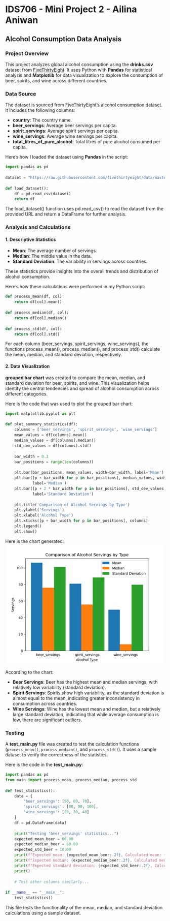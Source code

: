 # IDS706 - Mini Project 2 - Ailina Aniwan

## Alcohol Consumption Data Analysis

### Project Overview

This project analyzes global alcohol consumption using the **drinks.csv** dataset from [FiveThirtyEight](https://github.com/fivethirtyeight/data). It uses Python with **Pandas** for statistical analysis and **Matplotlib** for data visualization to explore the consumption of beer, spirits, and wine across different countries.

### Data Source

The dataset is sourced from [FiveThirtyEight’s alcohol consumption dataset](https://raw.githubusercontent.com/fivethirtyeight/data/master/alcohol-consumption/drinks.csv). It includes the following columns:
- **country**: The country name.
- **beer_servings**: Average beer servings per capita.
- **spirit_servings**: Average spirit servings per capita.
- **wine_servings**: Average wine servings per capita.
- **total_litres_of_pure_alcohol**: Total litres of pure alcohol consumed per capita.

Here’s how I loaded the dataset using **Pandas** in the script:
```Python
import pandas as pd

dataset = "https://raw.githubusercontent.com/fivethirtyeight/data/master/alcohol-consumption/drinks.csv"

def load_dataset():
    df = pd.read_csv(dataset)
    return df
```
The load_dataset() function uses pd.read_csv() to read the dataset from the provided URL and return a DataFrame for further analysis.

### Analysis and Calculations

#### 1. Descriptive Statistics
- **Mean**: The average number of servings.
- **Median**: The middle value in the data.
- **Standard Deviation**: The variability in servings across countries.

These statistics provide insights into the overall trends and distribution of alcohol consumption.

Here’s how these calculations were performed in my Python script:
```Python
def process_mean(df, col):
    return df[col].mean()

def process_median(df, col):
    return df[col].median()

def process_std(df, col):
    return df[col].std()
```
For each column (beer_servings, spirit_servings, wine_servings), the functions process_mean(), process_median(), and process_std() calculate the mean, median, and standard deviation, respectively.

#### 2. Data Visualization

**grouped bar chart** was created to compare the mean, median, and standard deviation for beer, spirits, and wine. This visualization helps identify the central tendencies and spread of alcohol consumption across different categories.

Here is the code that was used to plot the grouped bar chart:
```Python
import matplotlib.pyplot as plt

def plot_summary_statistics(df):
    columns = ['beer_servings', 'spirit_servings', 'wine_servings']
    mean_values = df[columns].mean()
    median_values = df[columns].median()
    std_dev_values = df[columns].std()

    bar_width = 0.3
    bar_positions = range(len(columns))

    plt.bar(bar_positions, mean_values, width=bar_width, label='Mean')
    plt.bar([p + bar_width for p in bar_positions], median_values, width=bar_width, 
            label='Median')
    plt.bar([p + 2 * bar_width for p in bar_positions], std_dev_values, width=bar_width, 
            label='Standard Deviation')

    plt.title('Comparison of Alcohol Servings by Type')
    plt.ylabel('Servings')
    plt.xlabel('Alcohol Type')
    plt.xticks([p + bar_width for p in bar_positions], columns)
    plt.legend()
    plt.show()
```

Here is the chart generated:
![Data Visualiztion](figure.png)

According to the chart:

- **Beer Servings**: Beer has the highest mean and median servings, with relatively low variability (standard deviation).
- **Spirit Servings**: Spirits show high variability, as the standard deviation is almost equal to the mean, indicating greater inconsistency in consumption across countries.
- **Wine Servings**: Wine has the lowest mean and median, but a relatively large standard deviation, indicating that while average consumption is low, there are significant outliers.

### Testing

A **test_main.py** file was created to test the calculation functions (`process_mean()`, `process_median()`, and `process_std()`). It uses a sample dataset to verify the correctness of the statistics.

Here is the code in the **test_main.py**:
```python
import pandas as pd
from main import process_mean, process_median, process_std

def test_statistics():
    data = {
        'beer_servings': [50, 60, 70],
        'spirit_servings': [80, 90, 100],
        'wine_servings': [20, 30, 40]
    }
    df = pd.DataFrame(data)

    print("Testing 'beer_servings' statistics...")
    expected_mean_beer = 60.00
    expected_median_beer = 60.00
    expected_std_beer = 10.00
    print(f"Expected mean: {expected_mean_beer:.2f}, Calculated mean: {process_mean(df, 'beer_servings'):.2f}")
    print(f"Expected median: {expected_median_beer:.2f}, Calculated median: {process_median(df, 'beer_servings'):.2f}")
    print(f"Expected standard deviation: {expected_std_beer:.2f}, Calculated standard deviation: {process_std(df, 'beer_servings'):.2f}")
    print()

    # Test other columns similarly...

if __name__ == "__main__":
    test_statistics()
```

This file tests the functionality of the mean, median, and standard deviation calculations using a sample dataset.